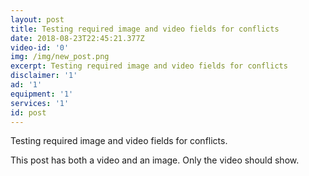 ```yaml
---
layout: post
title: Testing required image and video fields for conflicts
date: 2018-08-23T22:45:21.377Z
video-id: '0'
img: /img/new_post.png
excerpt: Testing required image and video fields for conflicts
disclaimer: '1'
ad: '1'
equipment: '1'
services: '1'
id: post
---
```

Testing required image and video fields for conflicts.

This post has both a video and an image. Only the video should show.
